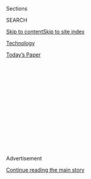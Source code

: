 <div id="app">

<div>

<div>

<div>

<div class="NYTAppHideMasthead css-1q2w90k e1suatyy0">

<div class="section css-ui9rw0 e1suatyy2">

<div class="css-eph4ug er09x8g0">

<div class="css-6n7j50">

</div>

<span class="css-1dv1kvn">Sections</span>

<div class="css-10488qs">

<span class="css-1dv1kvn">SEARCH</span>

</div>

[Skip to content](#site-content)[Skip to site
index](#site-index)

</div>

<div id="masthead-section-label" class="css-1wr3we4 eaxe0e00">

[Technology](https://www.nytimes.com/section/technology)

</div>

<div class="css-10698na e1huz5gh0">

</div>

</div>

<div id="masthead-bar-one" class="section hasLinks css-15hmgas e1csuq9d3">

<div class="css-uqyvli e1csuq9d0">

</div>

<div class="css-1uqjmks e1csuq9d1">

</div>

<div class="css-9e9ivx">

[](https://myaccount.nytimes.com/auth/login?response_type=cookie&client_id=vi)

</div>

<div class="css-1bvtpon e1csuq9d2">

[Today’s
Paper](https://www.nytimes.com/section/todayspaper)

</div>

</div>

</div>

</div>

<div data-aria-hidden="false">

<div id="site-content" data-role="main">

<div>

<div class="css-1aor85t" style="opacity:0.000000001;z-index:-1;visibility:hidden">

<div class="css-1hqnpie">

<div class="css-epjblv">

<span class="css-17xtcya">[Technology](/section/technology)</span><span class="css-x15j1o">|</span><span class="css-fwqvlz">William
English, Who Helped Build the Computer Mouse, Dies at
91</span>

</div>

<div class="css-k008qs">

<div class="css-1iwv8en">

<span class="css-18z7m18"></span>

<div>

</div>

</div>

<span class="css-1n6z4y">https://nyti.ms/3hVKD8d</span>

<div class="css-1705lsu">

<div class="css-4xjgmj">

<div class="css-4skfbu" data-role="toolbar" data-aria-label="Social Media Share buttons, Save button, and Comments Panel with current comment count" data-testid="share-tools">

  - 
  - 
  - 
  - 
    
    <div class="css-6n7j50">
    
    </div>

  - 

</div>

</div>

</div>

</div>

</div>

</div>

<div id="NYT_TOP_BANNER_REGION" class="css-13pd83m">

</div>

<div id="top-wrapper" class="css-1sy8kpn">

<div id="top-slug" class="css-l9onyx">

Advertisement

</div>

[Continue reading the main
story](#after-top)

<div class="ad top-wrapper" style="text-align:center;height:100%;display:block;min-height:250px">

<div id="top" class="place-ad" data-position="top" data-size-key="top">

</div>

</div>

<div id="after-top">

</div>

</div>

<div>

<div id="sponsor-wrapper" class="css-1hyfx7x">

<div id="sponsor-slug" class="css-19vbshk">

Supported by

</div>

[Continue reading the main
story](#after-sponsor)

<div id="sponsor" class="ad sponsor-wrapper" style="text-align:center;height:100%;display:block">

</div>

<div id="after-sponsor">

</div>

</div>

<div class="css-186x18t">

</div>

<div class="css-1vkm6nb ehdk2mb0">

# William English, Who Helped Build the Computer Mouse, Dies at 91

</div>

He was one of the computing pioneers who “showed what a computer
interface could — and should — look like,” a colleague said.

<div class="css-79elbk" data-testid="photoviewer-wrapper">

<div class="css-z3e15g" data-testid="photoviewer-wrapper-hidden">

</div>

<div class="css-1a48zt4 ehw59r15" data-testid="photoviewer-children">

![<span class="css-16f3y1r e13ogyst0" data-aria-hidden="true">The
engineer and researcher William English testing the first computer
mouse, a device envisioned by his colleague Douglas Engelbart. It was
unveiled in 1968.
</span><span class="css-cnj6d5 e1z0qqy90" itemprop="copyrightHolder"><span class="css-1ly73wi e1tej78p0">Credit...</span><span><span>via
SRI
International</span></span></span>](https://static01.nyt.com/images/2020/08/02/obituaries/02English-obit1/merlin_175064223_d65d496f-ad90-40fe-bdb3-fb8df215ffc1-articleLarge.jpg?quality=75&auto=webp&disable=upscale)

</div>

</div>

<div class="css-18e8msd">

<div class="css-vp77d3 epjyd6m0">

<div class="css-hus3qt ey68jwv0" data-aria-hidden="true">

[![Cade
Metz](https://static01.nyt.com/images/2018/11/26/multimedia/author-cade-metz/author-cade-metz-thumbLarge.png
"Cade Metz")](https://www.nytimes.com/by/cade-metz)

</div>

<div class="css-1baulvz">

By [<span class="css-1baulvz last-byline" itemprop="name">Cade
Metz</span>](https://www.nytimes.com/by/cade-metz)

</div>

</div>

  - 
    
    <div class="css-ld3wwf e16638kd2">
    
    Published July 31, 2020Updated Aug. 4, 2020,
    <span class="css-epvm6">2:14 p.m.
    ET</span>
    
    </div>

  - 
    
    <div class="css-4xjgmj">
    
    <div class="css-pvvomx" data-role="toolbar" data-aria-label="Social Media Share buttons, Save button, and Comments Panel with current comment count" data-testid="share-tools">
    
      - 
      - 
      - 
      - 
        
        <div class="css-6n7j50">
        
        </div>
    
      - 
    
    </div>
    
    </div>

</div>

</div>

<div class="section meteredContent css-1r7ky0e" name="articleBody" itemprop="articleBody">

<div class="css-1fanzo5 StoryBodyCompanionColumn">

<div class="css-53u6y8">

William English, the engineer and researcher who helped build the first
computer mouse and, in 1968, orchestrated an elaborate demonstration of
the technology that foretold the computers, tablets and smartphones of
today, died on July 26 in San Rafael, Calif. He was 91.

His death, at a medical facility, was confirmed by his wife, Roberta
English, who said the cause was respiratory failure.

In the late 1950s, after leaving a career in the Navy, Mr. English
joined a Northern California research lab called the Stanford Research
Institute, or S.R.I. (now known as [SRI
International](https://www.sri.com/)). There he met Douglas Engelbart, a
fellow engineer who hoped to build a new kind of computer.

</div>

</div>

<div class="css-1fanzo5 StoryBodyCompanionColumn">

<div class="css-53u6y8">

At a time when only specialists used computers, entering and retrieving
information through punched cards, typewriters and printouts, Mr.
Engelbart envisioned a machine that anyone could use simply by
manipulating images on a screen. It was a concept that would come to
define the information age, but by his own admission Mr. Engelbart had
struggled to explain his vision to others.

</div>

</div>

<div class="css-79elbk" data-testid="photoviewer-wrapper">

<div class="css-z3e15g" data-testid="photoviewer-wrapper-hidden">

</div>

<div class="css-1a48zt4 ehw59r15" data-testid="photoviewer-children">

![<span class="css-16f3y1r e13ogyst0" data-aria-hidden="true">At a time
when only specialists used computers, entering and retrieving
information through punched cards, typewriters and
print-outs,</span><span class="css-cnj6d5 e1z0qqy90" itemprop="copyrightHolder"><span class="css-1ly73wi e1tej78p0">Credit...</span><span>via
English
family</span></span>](https://static01.nyt.com/images/2020/08/02/obituaries/02English-obit2/31English-02-articleLarge.jpg?quality=75&auto=webp&disable=upscale)

</div>

</div>

<div class="css-1fanzo5 StoryBodyCompanionColumn">

<div class="css-53u6y8">

Mr. English, known to everyone as Bill, was one of the few who
understood these ideas and who had the engineering talent, patience and
social skills needed to realize them. “He was the guy who made
everything happen,” said Bill Duvall, who worked alongside Mr. English
during those years. “If you told him something needed to be done, he
figured out how to do it.”

Among other things, Mr. Engelbart, [who died in 2013
at 88](https://www.nytimes.com/2013/07/04/technology/douglas-c-engelbart-inventor-of-the-computer-mouse-dies-at-88.html#:~:text=Engelbart%20died%20on%20Tuesday%20at,the%20cause%20was%20kidney%20failure.),
envisioned a mechanical device that could move a cursor across a screen
and perform discrete tasks by selecting particular symbols or images.
Mr. English made this a reality, building the first computer mouse and,
through a series of tests, showing that it could navigate a screen
faster than any other device developed at S.R.I.

Their multifaceted experimental computer was called oNLine System, or
NLS, and on Dec. 9, 1968, they unveiled it at an event in San Francisco
that became known as “The Mother of All Demos.”

</div>

</div>

<div class="css-cfo9c3">

</div>

<div class="css-1fanzo5 StoryBodyCompanionColumn">

<div class="css-53u6y8">

As Mr. Engelbart demonstrated the machine onstage at the Civic
Auditorium, a live video appeared on the wall behind him showing the
seamless interaction between his mouse and the computer screen. Mr.
English directed this elaborate production from the back of the
auditorium, relying on cameras and microphones both there and at the lab
that housed the computer in Menlo Park, Calif., more than 30 miles away.

This Mother of All Demos — showing early forms of online text editing,
video conferencing and “hypertext,” the links now used to navigate web
pages on the internet — presaged not only the desktop and laptop
computers that rose to the fore in the 1980s and ’90s, but also the
smartphones and tablets that would come to suffuse everyday life.

“It showed what a computer interface could — and should — look like,”
said Doug Fairbairn, a director of the Computer History Museum in
Mountain View, Calif. He worked alongside Mr. English and many other
computing pioneers in the
1970s.

</div>

</div>

<div class="css-79elbk" data-testid="photoviewer-wrapper">

<div class="css-z3e15g" data-testid="photoviewer-wrapper-hidden">

</div>

<div class="css-1a48zt4 ehw59r15" data-testid="photoviewer-children">

<div class="css-1xdhyk6 erfvjey0">

<span class="css-1ly73wi e1tej78p0">Image</span>

<div class="css-zjzyr8">

<div data-testid="lazyimage-container" style="height:397.6222222222222px">

</div>

</div>

</div>

<span class="css-16f3y1r e13ogyst0" data-aria-hidden="true">Mr. English
in an undated photo. In 1968, he led a demonstration of a multifaceted
experimental computer in a famous San Francisco event that came to be
called “The Mother of All Demos.”
</span><span class="css-cnj6d5 e1z0qqy90" itemprop="copyrightHolder"><span class="css-1ly73wi e1tej78p0">Credit...</span><span>via
English family</span></span>

</div>

</div>

<div class="css-1fanzo5 StoryBodyCompanionColumn">

<div class="css-53u6y8">

William Kirk English was born on Jan. 27, 1929, in Lexington, Ky., the
only son of Harry and Caroline (Gray) English. His father was an
electrical engineer who managed coal mines in eastern Kentucky and West
Virginia; his mother was a homemaker. His father had two other sons,
John and Robert, from a previous marriage.

In the early 1940s, after the outbreak of the Second World War, Mr.
English left for Arizona to attend a boarding school — what was called a
“ranch school,” where he learned to ride horses as well — near Tucson.
After returning home, he studied electrical engineering at the
University of Kentucky.

His time in the Navy included postings in Northern California and Japan.
He then took his research position at the Stanford Research Institute,
at first working on a new kind of computer memory — a rotating metal
drum the size of a desk that could store as many as three pages of text
— before embracing the project that became NLS.

</div>

</div>

<div class="css-1fanzo5 StoryBodyCompanionColumn">

<div class="css-53u6y8">

After Mr. Engelbart had envisaged the computer mouse and drawn a rough
sketch of it on a notepad, Mr. English built it in the mid-1960s. Housed
inside a small pinewood case, the device consisted of two electrical
mechanisms, called potentiometers, that tracked the movement of two
small wheels as they moved across a desktop. They called it a mouse
because of the way the computer’s on-screen cursor, called a CAT, seemed
to chase the device’s path.

As they were developing the system, both Mr. English and Mr. Engelbart
were part of the government-funded L.S.D. tests conducted by a nearby
lab called the International Foundation of Advanced Study. Both took the
psychedelic as part of a sweeping effort to determine whether it could
“open the mind” and foster creativity.

Though Mr. Engelbart oversaw the NLS project, the 1968 demonstration in
San Francisco was led by Mr. English, who brought both engineering and
theater skills to the task. In the mid-1950s he had volunteered as a
stage manager for a Bay Area theater troupe called The Actor’s Workshop.

For the San Francisco event, he used a video projector the size of a
Volkswagen Beetle (borrowed it from a nearby NASA lab) to arrange and
project the live images behind Mr. Engelbart as he demonstrated NLS from
the stage. He had been able to set up the wireless link that sent video
between the Menlo Park computer lab and the auditorium after befriending
a telephone company
technician.

</div>

</div>

<div class="css-79elbk" data-testid="photoviewer-wrapper">

<div class="css-z3e15g" data-testid="photoviewer-wrapper-hidden">

</div>

<div class="css-1a48zt4 ehw59r15" data-testid="photoviewer-children">

<div class="css-1xdhyk6 erfvjey0">

<span class="css-1ly73wi e1tej78p0">Image</span>

<div class="css-zjzyr8">

<div data-testid="lazyimage-container" style="height:391.82222222222225px">

</div>

</div>

</div>

<span class="css-16f3y1r e13ogyst0" data-aria-hidden="true">Mr. English
helped orchestrate an elaborate demonstration of the technology that
foretold the computers, tablets and smartphones of
today.</span><span class="css-cnj6d5 e1z0qqy90" itemprop="copyrightHolder"><span class="css-1ly73wi e1tej78p0">Credit...</span><span>via
English family</span></span>

</div>

</div>

<div class="css-1fanzo5 StoryBodyCompanionColumn">

<div class="css-53u6y8">

Three years after the demonstration, Mr. English left S.R.I. and joined
a new Xerox lab called the [Palo Alto Research Center, or
PARC](https://www.parc.com/). There he helped adapt many of the NLS
ideas for a new machine called the Alto, which became a template for the
Apple Macintosh, the first Microsoft Windows personal computers and
other internet-connected devices.

“The whole aim was to implement the ideas behind NLS” across a network
of personal computers, said Alan Kay, a key researcher behind the Alto.

</div>

</div>

<div class="css-1fanzo5 StoryBodyCompanionColumn">

<div class="css-53u6y8">

Mr. English’s first marriage, to Patricia Dickson, ended in divorce. He
had met his future second wife, Roberta Mercer, while they were both
working at S.R.I. In addition to her, he is survived by two sons from
his first marriage, Aaron and John; a stepdaughter, Patricia; and a
granddaughter.

This week, when asked if he remembered that Mr. English had arranged the
wireless video feed for the Mother of All Demos through a chance meeting
with a telephone technician in Silicon Valley, Mr. Kay said he did not.

“But it doesn’t surprise me,” he added. “That sounds like Bill.”

</div>

</div>

</div>

<div>

</div>

<div>

</div>

<div>

</div>

<div>

<div id="bottom-wrapper" class="css-1ede5it">

<div id="bottom-slug" class="css-l9onyx">

Advertisement

</div>

[Continue reading the main
story](#after-bottom)

<div id="bottom" class="ad bottom-wrapper" style="text-align:center;height:100%;display:block;min-height:90px">

</div>

<div id="after-bottom">

</div>

</div>

</div>

</div>

</div>

## Site Index

<div>

</div>

## Site Information Navigation

  - [© <span>2020</span> <span>The New York Times
    Company</span>](https://help.nytimes.com/hc/en-us/articles/115014792127-Copyright-notice)

<!-- end list -->

  - [NYTCo](https://www.nytco.com/)
  - [Contact
    Us](https://help.nytimes.com/hc/en-us/articles/115015385887-Contact-Us)
  - [Work with us](https://www.nytco.com/careers/)
  - [Advertise](https://nytmediakit.com/)
  - [T Brand Studio](http://www.tbrandstudio.com/)
  - [Your Ad
    Choices](https://www.nytimes.com/privacy/cookie-policy#how-do-i-manage-trackers)
  - [Privacy](https://www.nytimes.com/privacy)
  - [Terms of
    Service](https://help.nytimes.com/hc/en-us/articles/115014893428-Terms-of-service)
  - [Terms of
    Sale](https://help.nytimes.com/hc/en-us/articles/115014893968-Terms-of-sale)
  - [Site
    Map](https://spiderbites.nytimes.com)
  - [Help](https://help.nytimes.com/hc/en-us)
  - [Subscriptions](https://www.nytimes.com/subscription?campaignId=37WXW)

</div>

</div>

</div>

</div>
